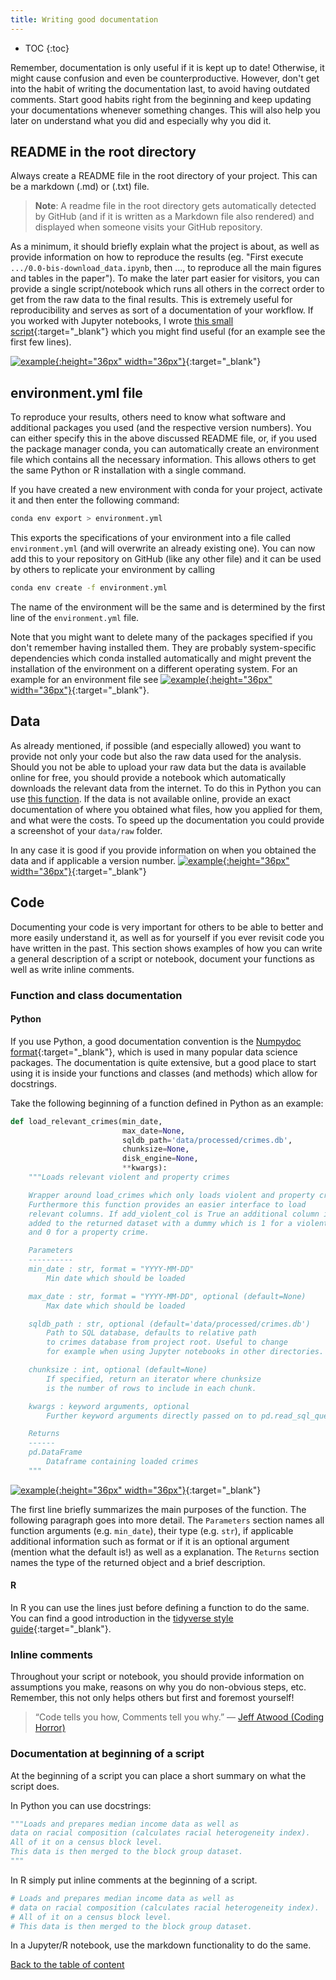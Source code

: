 ```yaml
---
title: Writing good documentation
---
```

* TOC
{:toc}

Remember, documentation is only useful if it is kept up to date! Otherwise, it might cause confusion and even be counterproductive. However, don't get into the habit of writing the documentation last, to avoid having outdated comments. Start good habits right from the beginning and keep updating your documentations whenever something changes. This will also help you later on understand what you did and especially why you did it.

## README in the root directory
Always create a README file in the root directory of your project. This can be a markdown (.md) or (.txt) file.
>**Note**: A readme file in the root directory gets automatically detected by GitHub (and if it is written as a Markdown file also rendered) and displayed when someone visits your GitHub repository.

As a minimum, it should briefly explain what the project is about, as well as provide information on how to reproduce the results (eg. "First execute `.../0.0-bis-download_data.ipynb`, then ..., to reproduce all the main figures and tables in the paper"). To make the later part easier for visitors, you can provide a single script/notebook which runs all others in the correct order to get from the raw data to the final results. This is extremely useful for reproducibility and serves as sort of a documentation of your workflow. If you worked with Jupyter notebooks, I wrote [this small script](https://github.com/binste/chicago_safepassage_evaluation/blob/master/run_ipynb.py){:target="_blank"} which you might find useful (for an example see the first few lines).

[![example](../figures/example_icon.png){:height="36px" width="36px"}](https://github.com/binste/chicago_safepassage_evaluation/blob/master/README.md){:target="_blank"}

## environment.yml file
To reproduce your results, others need to know what software and additional packages you used (and the respective version numbers). You can either specify this in the above discussed README file, or, if you used the package manager conda, you can automatically create an environment file which contains all the necessary information. This allows others to get the same Python or R installation with a single command.

If you have created a new environment with conda for your project, activate it and then enter the following command:
```bash
conda env export > environment.yml
```
This exports the specifications of your environment into a file called `environment.yml` (and will overwrite an already existing one). You can now add this to your repository on GitHub (like any other file) and it can be used by others to replicate your environment by calling

```bash
conda env create -f environment.yml
```
The name of the environment will be the same and is determined by the first line of the `environment.yml` file.

Note that you might want to delete many of the packages specified if you don't remember having installed them. They are probably system-specific dependencies which conda installed automatically and might prevent the installation of the environment on a different operating system. For an example for an environment file see [![example](../figures/example_icon.png){:height="36px" width="36px"}](https://github.com/binste/chicago_safepassage_evaluation/blob/master/environment.yml){:target="_blank"}.


## Data
As already mentioned, if possible (and especially allowed) you want to provide not only your code but also the raw data used for the analysis. Should you not be able to upload your raw data but the data is available online for free, you should provide a notebook which automatically downloads the relevant data from the internet. To do this in Python you can use [this function](../help_snippets/download_function.md). If the data is not available online, provide an exact documentation of where you obtained what files, how you applied for them, and what were the costs. To speed up the documentation you could provide a screenshot of your `data/raw` folder.

In any case it is good if you provide information on when you obtained the data and if applicable a version number.
[![example](../figures/example_icon.png){:height="36px" width="36px"}](https://github.com/binste/chicago_safepassage_evaluation/blob/master/notebooks/0_download_data/0.0-binste-download-data.ipynb){:target="_blank"}

## Code
Documenting your code is very important for others to be able to better and more easily understand it, as well as for yourself if you ever revisit code you have written in the past. This section shows examples of how you can write a general description of a script or notebook, document your functions as well as write inline comments.

### Function and class documentation
#### Python
If you use Python, a good documentation convention is the [Numpydoc format](https://numpydoc.readthedocs.io/en/latest/){:target="_blank"}, which is used in many popular data science packages. The documentation is quite extensive, but a good place to start using it is inside your functions and classes (and methods) which allow for docstrings.

Take the following beginning of a function defined in Python as an example:
```python
def load_relevant_crimes(min_date,
                         max_date=None,
                         sqldb_path='data/processed/crimes.db',
                         chunksize=None,
                         disk_engine=None,
                         **kwargs):
    """Loads relevant violent and property crimes

    Wrapper around load_crimes which only loads violent and property crimes.
    Furthermore this function provides an easier interface to load
    relevant columns. If add_violent_col is True an additional column is
    added to the returned dataset with a dummy which is 1 for a violent crime
    and 0 for a property crime.

    Parameters
    ----------
    min_date : str, format = "YYYY-MM-DD"
        Min date which should be loaded

    max_date : str, format = "YYYY-MM-DD", optional (default=None)
        Max date which should be loaded

    sqldb_path : str, optional (default='data/processed/crimes.db')
        Path to SQL database, defaults to relative path
        to crimes database from project root. Useful to change
        for example when using Jupyter notebooks in other directories.

    chunksize : int, optional (default=None)
        If specified, return an iterator where chunksize
        is the number of rows to include in each chunk.

    kwargs : keyword arguments, optional
        Further keyword arguments directly passed on to pd.read_sql_query call

    Returns
    ------
    pd.DataFrame
        Dataframe containing loaded crimes
    """
```
[![example](../figures/example_icon.png){:height="36px" width="36px"}](https://github.com/binste/chicago_safepassage_evaluation/blob/master/src/prepare_data/crime_database.py){:target="_blank"}

The first line briefly summarizes the main purposes of the function. The following paragraph goes into more detail. The `Parameters` section names all function arguments (e.g. `min_date`), their type (e.g. `str`), if applicable additional information such as format or if it is an optional argument (mention what the default is!) as well as a explanation. The `Returns` section names the type of the returned object and a brief description.

#### R
In R you can use the lines just before defining a function to do the same. You can find a good introduction in the [tidyverse style guide](http://style.tidyverse.org/documentation.html){:target="_blank"}.

### Inline comments
Throughout your script or notebook, you should provide information on assumptions you make, reasons on why you do non-obvious steps, etc. Remember, this not only helps others but first and foremost yourself!

> “Code tells you how, Comments tell you why.” — [Jeff Atwood (Coding Horror)](https://blog.codinghorror.com/code-tells-you-how-comments-tell-you-why/)

### Documentation at beginning of a script
At the beginning of a script you can place a short summary on what the script does.

In Python you can use docstrings:
```python
"""Loads and prepares median income data as well as
data on racial composition (calculates racial heterogeneity index).
All of it on a census block level.
This data is then merged to the block group dataset.
"""
```

In R simply put inline comments at the beginning of a script.
```r
# Loads and prepares median income data as well as
# data on racial composition (calculates racial heterogeneity index).
# All of it on a census block level.
# This data is then merged to the block group dataset.
```

In a Jupyter/R notebook, use the markdown functionality to do the same.

[Back to the table of content](./index.md)